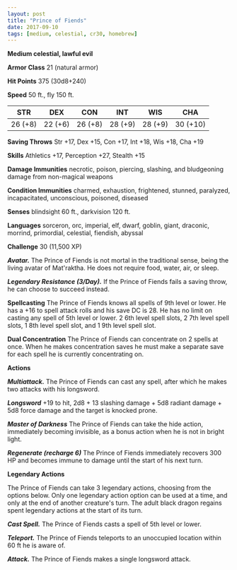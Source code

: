 ```yaml
---
layout: post
title: "Prince of Fiends"
date: 2017-09-10
tags: [medium, celestial, cr30, homebrew]
---
```


**Medium celestial, lawful evil**

**Armor Class** 21 (natural armor)

**Hit Points** 375 (30d8+240)

**Speed** 50 ft., fly 150 ft.

|   STR   |   DEX   |   CON   |   INT   |   WIS   |   CHA   |
|:-----:|:-----:|:-----:|:-----:|:-----:|:-----:|
| 26 (+8) | 22 (+6) | 26 (+8) | 28 (+9) | 28 (+9) | 30 (+10) |

**Saving Throws** Str +17, Dex +15, Con +17, Int +18, Wis +18, Cha +19

**Skills** Athletics +17, Perception +27, Stealth +15

**Damage Immunities** necrotic, poison, piercing, slashing, and bludgeoning damage from non-magical weapons

**Condition Immunities** charmed, exhaustion, frightened, stunned, paralyzed, incapacitated, unconscious, poisoned, diseased

**Senses** blindsight 60 ft., darkvision 120 ft.

**Languages** sorceron, orc, imperial, elf, dwarf, goblin, giant, draconic, morrind, primordial, celestial, fiendish, abyssal

**Challenge** 30 (11,500 XP)

***Avatar.*** The Prince of Fiends is not mortal in the traditional sense, being the living avatar of Mat'raktha. He does not require food, water, air, or sleep.

***Legendary Resistance (3/Day).*** If the Prince of Fiends fails a saving throw, he can choose to succeed instead.

**Spellcasting** The Prince of Fiends knows all spells of 9th level or lower. He has a +16 to spell attack rolls and his save DC is 28. He has no limit on casting any spell of 5th level or lower. 2 6th level spell slots, 2 7th level spell slots, 1 8th level spell slot, and 1 9th level spell slot.

**Dual Concentration** The Prince of Fiends can concentrate on 2 spells at once. When he makes concentration saves he must make a separate save for each spell he is currently concentrating on.

**Actions**

***Multiattack.*** The Prince of Fiends can cast any spell, after which he makes two attacks with his longsword.

***Longsword*** +19 to hit, 2d8 + 13 slashing damage + 5d8 radiant damage + 5d8 force damage and the target is knocked prone.

***Master of Darkness*** The Prince of Fiends can take the hide action, immediately becoming invisible, as a bonus action when he is not in bright light.

***Regenerate (recharge 6)*** The Prince of Fiends immediately recovers 300 HP and becomes immune to damage until the start of his next turn.

**Legendary Actions**

The Prince of Fiends can take 3 legendary actions, choosing from the options below. Only one legendary action option can be used at a time, and only at the end of another creature's turn. The adult black dragon regains spent legendary actions at the start of its turn.

***Cast Spell.*** The Prince of Fiends casts a spell of 5th level or lower.

***Teleport.*** The Prince of Fiends teleports to an unoccupied location within 60 ft he is aware of.

***Attack.*** The Prince of Fiends makes a single longsword attack.
